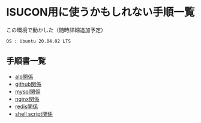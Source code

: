 # ISUCON用に使うかもしれない手順一覧

この環境で動かした（随時詳細追加予定）
```
OS : Ubuntu 20.04.02 LTS
```

## 手順書一覧
- [alp関係](./alp.md)
- [github関係](./github.md)
- [mysql関係](./mysql.md)
- [nginx関係](./nginx.md)
- [redis関係](./redis.md)
- [shell script関係](./shell-script.md)